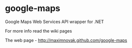 google-maps
===========

Google Maps Web Services API wrapper for .NET

For more info read the wiki pages

The web page - http://maximnovak.github.com/google-maps